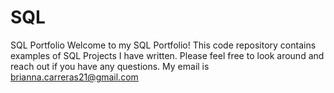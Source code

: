 # SQL
SQL Portfolio
Welcome to my SQL Portfolio! This code repository contains examples of SQL Projects I have written. Please feel free to look around and reach out if you have any questions. My email is brianna.carreras21@gmail.com
